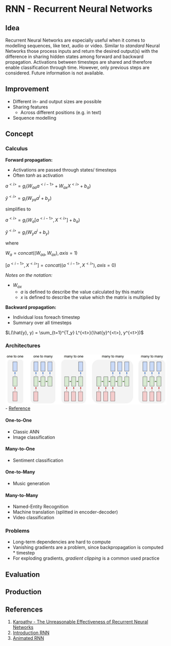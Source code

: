 # RNN - Recurrent Neural Networks

## Idea

Recurrent Neural Networks are especially useful when it comes to modelling sequences, like text, audio or video.
Similar to *standard* Neural Networks those process inputs and return the desired output(s) with the difference in sharing hidden states among forward and backward propagation.
Activations between timesteps are shared and therefore enable classification through time.
However, only previous steps are considered.
Future information is not available.

## Improvement

* Different in- and output sizes are possible
* Sharing features
  * Across different positions (e.g. in text)
* Sequence modelling

## Concept

### Calculus

**Forward propagation:**

* Activations are passed through states/ timesteps
* Often *tanh* as activation
  
$a^{<i>} = g_i (W_{aa} a^{<i-1>} + W_{ax} X^{<i>} + b_a)$

$\hat{y}^{<i>} =  g_i (W_{ya} a^i + b_y)$

simplifies to

$a^{<i>} = g_i (W_a [a^{<i-1>}, X^{<i>}] + b_a)$

$\hat{y}^{<i>} =  g_i (W_{y} a^i + b_y)$

where

$W_a = concat((W_{aa}, W_{ax}), axis=1)$

$[a^{<i-1>}, X^{<i>}] = concat((a^{<i-1>}, X^{<i>}), axis=0)$

*Notes on the notation:*

* $W_{ax}$
  * *a* is defined to describe the value calculated by this matrix
  * *x* is defined to describe the value which the matrix is multiplied by 

**Backward propagation:**

* Individual loss foreach timestep
* Summary over all timesteps

$L(\hat{y}, y) = \sum_{t=1}^{T_y} L^{<t>}(\hat{y}^{<t>}, y^{<t>})$

### Architectures

![rnn-architectures](rnn-architectures.jpg) - [Reference](https://karpathy.github.io/2015/05/21/rnn-effectiveness/)

#### One-to-One

* Classic ANN
* Image classification

#### Many-to-One

* Sentiment classification
  
#### One-to-Many

* Music generation
  
#### Many-to-Many

* Named-Entity Recognition
* Machine translation (splitted in encoder-decoder)
* Video classification

### Problems

* Long-term dependencies are hard to compute
* Vanishing gradients are a problem, since backpropagation is computed * timestep
* For exploding gradients, *gradient clipping* is a common used practice

## Evaluation

## Production

## References

1. [Karpathy - The Unreasonable Effectiveness of Recurrent Neural Networks](https://karpathy.github.io/2015/05/21/rnn-effectiveness/)
2. [Introduction RNN](https://medium.com/explore-artificial-intelligence/an-introduction-to-recurrent-neural-networks-72c97bf0912)
3. [Animated RNN](https://towardsdatascience.com/animated-rnn-lstm-and-gru-ef124d06cf45)
